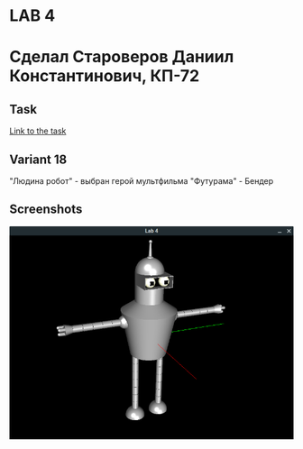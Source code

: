 # LAB 4
# Сделал Староверов Даниил Константинович, КП-72
## Task

[Link to the task](http://www.fpm.kpi.ua/archive/dir.do?sys_id=obj_16475)

## Variant 18
"Людина робот" - выбран герой мультфильма "Футурама" - Бендер

## Screenshots

![](result.png)

